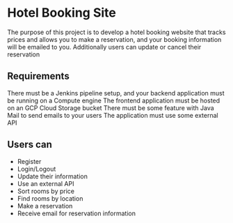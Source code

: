 # Hotel Booking Site

The purpose of this project is to develop a hotel booking website that tracks prices and allows you to make
a reservation, and your booking information will be emailed to you. Additionally users can update or cancel
their reservation

## Requirements

There must be a Jenkins pipeline setup, and your backend application must be running 
on a Compute engine
The frontend application must be hosted on an GCP Cloud Storage bucket
There must be some feature with Java Mail to send emails to your users
The application must use some external API

## Users can
-  Register
-  Login/Logout
-  Update their information
-  Use an external API
-  Sort rooms by price
-  Find rooms by location
-  Make a reservation
-  Receive email for reservation information
